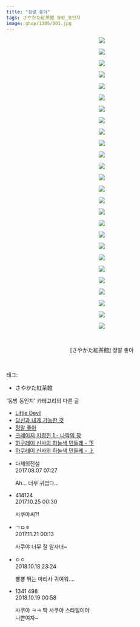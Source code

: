 ```yaml
---
title: "정말 좋아"
tags: さやかた紅茶館 동방_동인지
image: ghap/1305/001.jpg
---
```

<div class="article">
<p style="text-align: center; clear: none; float: none;"><img src="{{ site.nasurl }}/ghap/1305/001.jpg"/></p>
<p style="text-align: center; clear: none; float: none;"><img src="{{ site.nasurl }}/ghap/1305/002.jpg"/></p>
<p style="text-align: center; clear: none; float: none;"><img src="{{ site.nasurl }}/ghap/1305/003.jpg"/></p>
<p style="text-align: center; clear: none; float: none;"><img src="{{ site.nasurl }}/ghap/1305/004.jpg"/></p>
<p style="text-align: center; clear: none; float: none;"><img src="{{ site.nasurl }}/ghap/1305/005.jpg"/></p>
<p style="text-align: center; clear: none; float: none;"><img src="{{ site.nasurl }}/ghap/1305/006.jpg"/></p>
<p style="text-align: center; clear: none; float: none;"><img src="{{ site.nasurl }}/ghap/1305/007.jpg"/></p>
<p style="text-align: center; clear: none; float: none;"><img src="{{ site.nasurl }}/ghap/1305/008.jpg"/></p>
<p style="text-align: center; clear: none; float: none;"><img src="{{ site.nasurl }}/ghap/1305/009.jpg"/></p>
<p style="text-align: center; clear: none; float: none;"><img src="{{ site.nasurl }}/ghap/1305/010.jpg"/></p>
<p style="text-align: center; clear: none; float: none;"><img src="{{ site.nasurl }}/ghap/1305/011.jpg"/></p>
<p style="text-align: center; clear: none; float: none;"><img src="{{ site.nasurl }}/ghap/1305/012.jpg"/></p>
<p style="text-align: center; clear: none; float: none;"><img src="{{ site.nasurl }}/ghap/1305/013.jpg"/></p>
<p style="text-align: center; clear: none; float: none;"><img src="{{ site.nasurl }}/ghap/1305/014.jpg"/></p>
<p style="text-align: center; clear: none; float: none;"><img src="{{ site.nasurl }}/ghap/1305/015.jpg"/></p>
<p style="text-align: center; clear: none; float: none;"><img src="{{ site.nasurl }}/ghap/1305/016.jpg"/></p>
<p style="text-align: center; clear: none; float: none;"><img src="{{ site.nasurl }}/ghap/1305/017.jpg"/></p>
<p style="text-align: center; clear: none; float: none;"><img src="{{ site.nasurl }}/ghap/1305/018.jpg"/></p>
<p style="text-align: center; clear: none; float: none;"><img src="{{ site.nasurl }}/ghap/1305/019.jpg"/></p>
<p style="text-align: center; clear: none; float: none;"><img src="{{ site.nasurl }}/ghap/1305/020.jpg"/></p>
<p style="text-align: center; clear: none; float: none;"><img src="{{ site.nasurl }}/ghap/1305/021.jpg"/></p>
<p style="text-align: center; clear: none; float: none;"><img src="{{ site.nasurl }}/ghap/1305/022.jpg"/></p>
<p style="text-align: center; clear: none; float: none;"><img src="{{ site.nasurl }}/ghap/1305/023.jpg"/></p>
<p style="text-align: center; clear: none; float: none;"><img src="{{ site.nasurl }}/ghap/1305/024.jpg"/></p>
<p style="text-align: center; clear: none; float: none;"><img src="{{ site.nasurl }}/ghap/1305/025.jpg"/></p>
<p style="text-align: center; clear: none; float: none;"><img src="{{ site.nasurl }}/ghap/1305/026.jpg"/></p>
<p style="text-align: center; clear: none; float: none;"><br/></p>
<p style="text-align: center; clear: none; float: none;">[さやかた紅茶館] 정말 좋아</p>
<p><br/></p>
</div><div class="tagTrail">
<p>태그: </p>
<ul>
<li>さやかた紅茶館</li>
</ul>
</div><div class="another">
<p>'동방 동인지' 카테고리의 다른 글</p>
<ul>
<li><a href="/2016-08-03-ghap_1308">Little Devil</a></li>
<li><a href="/2016-08-02-ghap_1306">당신과 내게 가능한 것</a></li>
<li><a href="/2016-08-02-ghap_1305">정말 좋아</a></li>
<li><a href="/2016-08-02-ghap_1304">크레이지 지령전 1 - 나락의 장</a></li>
<li><a href="/2016-08-02-ghap_1302">하쿠레이 신사의 하늘색 민들레 - 下</a></li>
<li><a href="/2016-08-02-ghap_1301">하쿠레이 신사의 하늘색 민들레 - 上</a></li>
</ul>
</div><div class="cb_module cb_fluid">
<div class="cb_wrt cb_profile">
<div class="comment">
<ul>
<li class="cb_thumb_off" id="comment15053404">
<div class="cb_comment_area">
<div class="cb_info_area">
<div class="cb_section">
<span class="cb_nick_name">다제의전설</span>
</div>
<div class="cb_section">
<span class="cb_date">2017.08.07 07:27 </span>
</div>
</div>
<div class="cb_dsc_comment">
<p class="cb_dsc">
											Ah... 너무 귀엽다...
										</p>
</div>
</div></li>
<li class="cb_thumb_off" id="comment15113722">
<div class="cb_comment_area">
<div class="cb_info_area">
<div class="cb_section">
<span class="cb_nick_name">414124</span>
</div>
<div class="cb_section">
<span class="cb_date">2017.10.25 00:30 </span>
</div>
</div>
<div class="cb_dsc_comment">
<p class="cb_dsc">
											사쿠야씨?!
										</p>
</div>
</div></li>
<li class="cb_thumb_off" id="comment15133782">
<div class="cb_comment_area">
<div class="cb_info_area">
<div class="cb_section">
<span class="cb_nick_name">ㄱㅁㅎ</span>
</div>
<div class="cb_section">
<span class="cb_date">2017.11.21 00:13 </span>
</div>
</div>
<div class="cb_dsc_comment">
<p class="cb_dsc">
											사쿠야 너무 잘 알자너~
										</p>
</div>
</div></li>
<li class="cb_thumb_off" id="comment15357988">
<div class="cb_comment_area">
<div class="cb_info_area">
<div class="cb_section">
<span class="cb_nick_name">ㅇㅇ</span>
</div>
<div class="cb_section">
<span class="cb_date">2018.10.18 23:24 </span>
</div>
</div>
<div class="cb_dsc_comment">
<p class="cb_dsc">
											뿅뿅 뛰는 마리사 귀여워....
										</p>
</div>
</div></li>
<li class="cb_thumb_off" id="comment15358025">
<div class="cb_comment_area">
<div class="cb_info_area">
<div class="cb_section">
<span class="cb_nick_name">1341 498</span>
</div>
<div class="cb_section">
<span class="cb_date">2018.10.19 00:58 </span>
</div>
</div>
<div class="cb_dsc_comment">
<p class="cb_dsc">
											사쿠야 ㅋㅋ 딱 사쿠야 스타일이야<br/>
나쁜여자~
										</p>
</div>
</div></li>
</ul>
</div>
</div><!-- commentList close -->
</div>